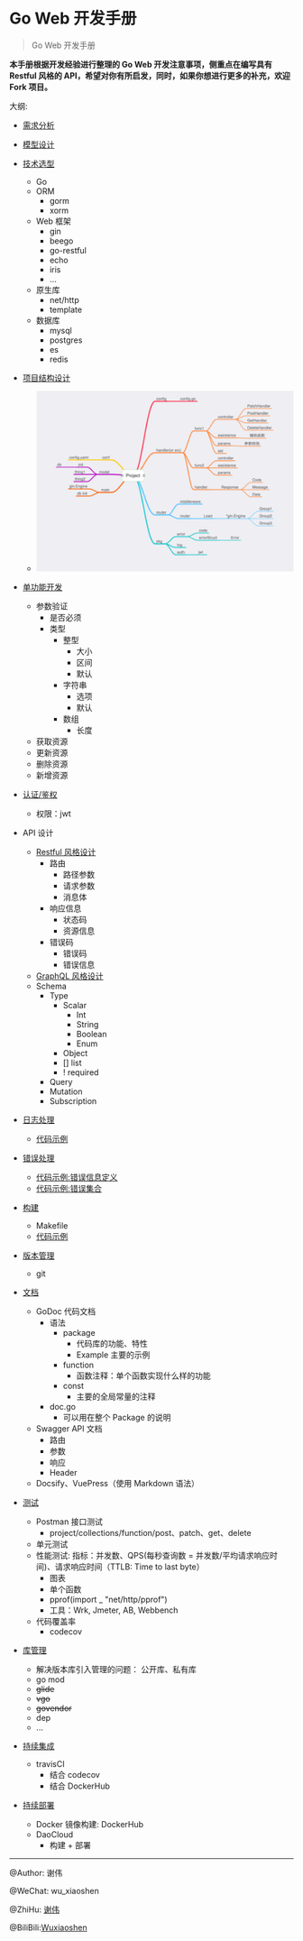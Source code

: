 # Go Web 开发手册

> Go Web 开发手册


**本手册根据开发经验进行整理的 Go Web 开发注意事项，侧重点在编写具有 Restful 风格的 API，希望对你有所启发，同时，如果你想进行更多的补充，欢迎 Fork 项目。**

大纲:


- [需求分析](system_design.md)
- [模型设计](model_design.md)
- [技术选型](technology_design.md)
	- Go
	- ORM
		- gorm
		- xorm
	- Web 框架
		- gin
		- beego
		- go-restful
		- echo
		- iris
		- ...
	- 原生库
	    - net/http
	    - template
    - 数据库
        - mysql
        - postgres
        - es
        - redis
- [项目结构设计](project_design.md)
    - ![](image/project.png)
- [单功能开发](function_design.md)
	- 参数验证
	    - 是否必须
	    - 类型
	        - 整型
	            - 大小
	            - 区间
	            - 默认
	        - 字符串
	            - 选项
	            - 默认
	        - 数组
	            - 长度
	- 获取资源
	- 更新资源
	- 删除资源
	- 新增资源

- [认证/鉴权](jwt_design.md)
	- 权限：jwt

- API 设计
    - [Restful 风格设计](restful_design.md)
        - 路由
            - 路径参数
            - 请求参数
            - 消息体
        - 响应信息
            - 状态码
            - 资源信息
        - 错误码
            - 错误码
            - 错误信息
    - [GraphQL 风格设计](graphql_design.md)
	- Schema
		- Type
			- Scalar
				- Int
				- String
				- Boolean
				- Enum
			- Object
			- [] list
			- ! required
		- Query
		- Mutation
		- Subscription	

- [日志处理](log_design.md)
    - [代码示例](project/pkg/log/log.go)
- [错误处理](error_design.md)
    - [代码示例:错误信息定义](project/pkg/errorno/errors.go)
    - [代码示例:错误集合](project/pkg/errorno/code.go)
- [构建](makefile_design.md)
    - Makefile
    - [代码示例](project/Makefile)
- [版本管理](git_design.md)
    - git
- [文档](docs_design.md)
    - GoDoc 代码文档
        - 语法
            - package
                - 代码库的功能、特性
                - Example 主要的示例
            - function
                - 函数注释：单个函数实现什么样的功能
            - const
                - 主要的全局常量的注释
        - doc.go
            - 可以用在整个 Package 的说明
	- Swagger API 文档
	    - 路由
	    - 参数
	    - 响应
	    - Header
	- Docsify、VuePress（使用 Markdown 语法）
- [测试](test_design.md)
	- Postman 接口测试
	    - project/collections/function/post、patch、get、delete
	- 单元测试
	- 性能测试: 指标：并发数、QPS(每秒查询数 = 并发数/平均请求响应时间)、请求响应时间（TTLB: Time to last byte）
	    - 图表
	    - 单个函数
	    - pprof(import _ "net/http/pprof")
	    - 工具：Wrk, Jmeter, AB, Webbench
	- 代码覆盖率
	    - codecov
- [库管理](package_design.md)
    - 解决版本库引入管理的问题： 公开库、私有库
	- go mod
	- ~~glide~~
	- ~~vgo~~
	- ~~govendor~~
	- dep
	- ...

- [持续集成](ci_design.md)
	- travisCI
	    - 结合 codecov
	    - 结合 DockerHub

- [持续部署](cd_design.md)
	- Docker 镜像构建: DockerHub
	- DaoCloud
	    - 构建 + 部署


---

@Author: 谢伟

@WeChat: wu_xiaoshen

@ZhiHu: [谢伟](https://www.zhihu.com/people/wu-xiao-shen-16/activities)

@BiliBili:[Wuxiaoshen](https://space.bilibili.com/10056291)

